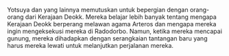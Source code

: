 Yotsuya dan yang lainnya memutuskan untuk bepergian dengan orang-orang dari Kerajaan Deokk. Mereka belajar lebih banyak tentang mengapa Kerajaan Deokk berperang melawan agama Arteros dan mengapa mereka ingin mengeksekusi mereka di Radodorbo. Namun, ketika mereka mencapai gunung, mereka dihadapkan dengan serangkaian tantangan baru yang harus mereka lewati untuk melanjutkan perjalanan mereka.
